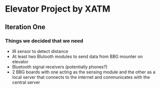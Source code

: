 # Elevator Project by XATM
## Iteration One 
### Things we decided that we need
* IR sensor to detect distance
* At least two Blutooth modules to send data from BBG mounter on elevator 
* Bluetooth signal receivers (potentially phones?)
* 2 BBG boards with one acting as the sensing module and the other as a local server that connects to the internet and communicates with the central server

